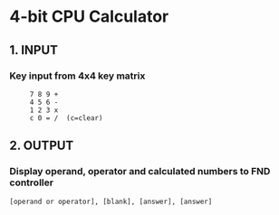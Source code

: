 # 4-bit CPU Calculator 
## 1. INPUT
### Key input from 4x4 key matrix
```    
     7 8 9 +   
     4 5 6 -   
     1 2 3 x   
     c 0 = /  (c=clear)
```	 
## 2. OUTPUT
### Display operand, operator and calculated numbers to FND controller
```
[operand or operator], [blank], [answer], [answer]
```